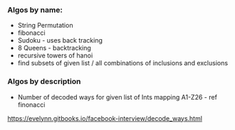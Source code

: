 ### Algos by name:

 - String Permutation
 - fibonacci
 - Sudoku - uses back tracking
 - 8 Queens - backtracking
 - recursive towers of hanoi
 - find subsets of given list / all combinations of inclusions and exclusions

### Algos by description

 - Number of decoded ways for given list of Ints mapping A1-Z26  - ref finonacci



 https://evelynn.gitbooks.io/facebook-interview/decode_ways.html


